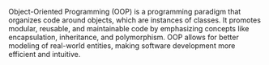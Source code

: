 Object-Oriented Programming (OOP) is a programming paradigm that organizes code around objects, which are instances of classes. It promotes modular, reusable, and maintainable code by emphasizing concepts like encapsulation, inheritance, and polymorphism. OOP allows for better modeling of real-world entities, making software development more efficient and intuitive.
